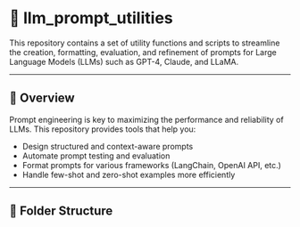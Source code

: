 # 🧠 llm_prompt_utilities

This repository contains a set of utility functions and scripts to streamline the creation, formatting, evaluation, and refinement of prompts for Large Language Models (LLMs) such as GPT-4, Claude, and LLaMA.

---

## 🚀 Overview

Prompt engineering is key to maximizing the performance and reliability of LLMs. This repository provides tools that help you:

- Design structured and context-aware prompts
- Automate prompt testing and evaluation
- Format prompts for various frameworks (LangChain, OpenAI API, etc.)
- Handle few-shot and zero-shot examples more efficiently

---

## 📂 Folder Structure

